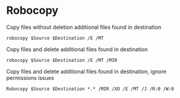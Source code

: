 # Robocopy

Copy files without deletion additional files found in destination
```
robocopy $Source $Destination /E /MT
```

Copy files and delete additional files found in destination
```
robocopy $Source $Destination /E /MT /MIR
```

Copy files and delete additional files found in destination, ignore permissions issues
```
Robocopy $Source $Destination *.* /MIR /XO /E /MT /J /R:0 /W:0
```
